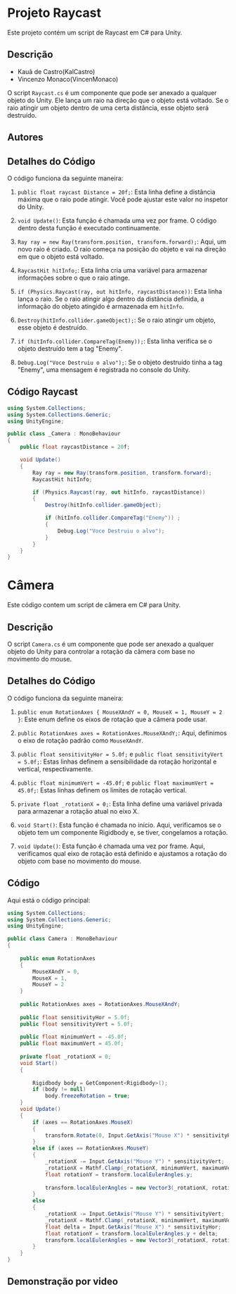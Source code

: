 

# Projeto Raycast

Este projeto contém um script de Raycast em C# para Unity.

## Descrição

- Kauã de Castro(KalCastro)
- Vincenzo Monaco(VincenMonaco)

O script `Raycast.cs` é um componente que pode ser anexado a qualquer objeto do Unity. Ele lança um raio na direção que o objeto está voltado. Se o raio atingir um objeto dentro de uma certa distância, esse objeto será destruído.

## Autores

## Detalhes do Código

O código funciona da seguinte maneira:

1. `public float raycast Distance = 20f;`: Esta linha define a distância máxima que o raio pode atingir. Você pode ajustar este valor no inspetor do Unity.

2. `void Update()`: Esta função é chamada uma vez por frame. O código dentro desta função é executado continuamente.

3. `Ray ray = new Ray(transform.position, transform.forward);`: Aqui, um novo raio é criado. O raio começa na posição do objeto e vai na direção em que o objeto está voltado.

4. `RaycastHit hitInfo;`: Esta linha cria uma variável para armazenar informações sobre o que o raio atinge.

5. `if (Physics.Raycast(ray, out hitInfo, raycastDistance))`: Esta linha lança o raio. Se o raio atingir algo dentro da distância definida, a informação do objeto atingido é armazenada em `hitInfo`.

6. `Destroy(hitInfo.collider.gameObject);`: Se o raio atingir um objeto, esse objeto é destruído.

7. `if (hitInfo.collider.CompareTag(Enemy));`: Esta linha verifica se o objeto destruído tem a tag "Enemy".

8. `Debug.Log("Voce Destruiu o alvo");`: Se o objeto destruído tinha a tag "Enemy", uma mensagem é registrada no console do Unity.

## Código Raycast
```csharp
using System.Collections;
using System.Collections.Generic;
using UnityEngine;

public class _Camera : MonoBehaviour
{
    public float raycastDistance = 20f;

    void Update()
    {
        Ray ray = new Ray(transform.position, transform.forward);
        RaycastHit hitInfo;

        if (Physics.Raycast(ray, out hitInfo, raycastDistance))
        {
            Destroy(hitInfo.collider.gameObject);

            if (hitInfo.collider.CompareTag("Enemy")) ;
            {
                Debug.Log("Voce Destruiu o alvo");
            }
        }
    }
}
```

# Câmera

Este código contem um script de câmera em C# para Unity.

## Descrição

O script `Camera.cs` é um componente que pode ser anexado a qualquer objeto do Unity para controlar a rotação da câmera com base no movimento do mouse.

## Detalhes do Código

O código funciona da seguinte maneira:

1. `public enum RotationAxes { MouseXAndY = 0, MouseX = 1, MouseY = 2 }`: Este enum define os eixos de rotação que a câmera pode usar.

2. `public RotationAxes axes = RotationAxes.MouseXAndY;`: Aqui, definimos o eixo de rotação padrão como `MouseXAndY`.

3. `public float sensitivityHor = 5.0f;` e `public float sensitivityVert = 5.0f;`: Estas linhas definem a sensibilidade da rotação horizontal e vertical, respectivamente.

4. `public float minimumVert = -45.0f;` e `public float maximumVert = 45.0f;`: Estas linhas definem os limites de rotação vertical.

5. `private float _rotationX = 0;`: Esta linha define uma variável privada para armazenar a rotação atual no eixo X.

6. `void Start()`: Esta função é chamada no início. Aqui, verificamos se o objeto tem um componente Rigidbody e, se tiver, congelamos a rotação.

7. `void Update()`: Esta função é chamada uma vez por frame. Aqui, verificamos qual eixo de rotação está definido e ajustamos a rotação do objeto com base no movimento do mouse.

## Código

Aqui está o código principal:

```csharp
using System.Collections;
using System.Collections.Generic;
using UnityEngine;

public class Camera : MonoBehaviour
{
    
    public enum RotationAxes
    {
        MouseXAndY = 0,
        MouseX = 1,
        MouseY = 2
    }
    
    public RotationAxes axes = RotationAxes.MouseXAndY;
    
    public float sensitivityHor = 5.0f;
    public float sensitivityVert = 5.0f;
    
    public float minimumVert = -45.0f;
    public float maximumVert = 45.0f;
    
    private float _rotationX = 0;
    void Start()
    {
        
        Rigidbody body = GetComponent<Rigidbody>();
        if (body != null)
            body.freezeRotation = true;
    }
    void Update()
    {
        if (axes == RotationAxes.MouseX)
        {
            transform.Rotate(0, Input.GetAxis("Mouse X") * sensitivityHor, 0);
        }
        else if (axes == RotationAxes.MouseY)
        {
            _rotationX -= Input.GetAxis("Mouse Y") * sensitivityVert;
            _rotationX = Mathf.Clamp(_rotationX, minimumVert, maximumVert);
            float rotationY = transform.localEulerAngles.y;
            
            transform.localEulerAngles = new Vector3(_rotationX, rotationY, 0);
        }
        else
        {
            _rotationX -= Input.GetAxis("Mouse Y") * sensitivityVert;
            _rotationX = Mathf.Clamp(_rotationX, minimumVert, maximumVert);
            float delta = Input.GetAxis("Mouse X") * sensitivityHor;
            float rotationY = transform.localEulerAngles.y + delta;
            transform.localEulerAngles = new Vector3(_rotationX, rotationY, 0);
        }
    }
}

```

## Demonstração por video






